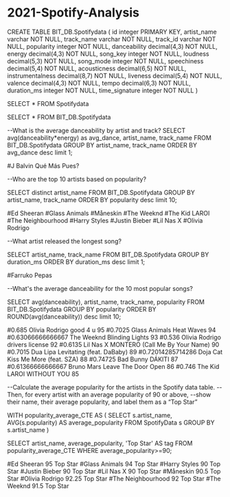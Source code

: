 # 2021-Spotify-Analysis
CREATE TABLE BIT_DB.Spotifydata (
id integer PRIMARY KEY,
artist_name varchar NOT NULL,
track_name varchar NOT NULL,
track_id varchar NOT NULL,
popularity integer NOT NULL,
danceability decimal(4,3) NOT NULL,
energy decimal(4,3) NOT NULL,
song_key integer NOT NULL,
loudness decimal(5,3) NOT NULL,
song_mode integer NOT NULL,
speechiness decimal(5,4) NOT NULL,
acousticness decimal(6,5) NOT NULL,
instrumentalness decimal(8,7) NOT NULL,
liveness decimal(5,4) NOT NULL,
valence decimal(4,3) NOT NULL,
tempo decimal(6,3) NOT NULL,
duration_ms integer NOT NULL,
time_signature integer NOT NULL )

SELECT * FROM Spotifydata

SELECT * FROM BIT_DB.Spotifydata

--What is the average danceability by artist and track? 
SELECT avg(danceability*energy) as avg_dance, artist_name, track_name
FROM BIT_DB.Spotifydata
GROUP BY artist_name, track_name
ORDER BY avg_dance desc limit 1;

#J Balvin	Qué Más Pues?

--Who are the top 10 artists based on popularity? 

SELECT distinct artist_name
FROM BIT_DB.Spotifydata
GROUP BY artist_name, track_name
ORDER BY popularity desc limit 10;

#Ed Sheeran
#Glass Animals
#Måneskin
#The Weeknd
#The Kid LAROI
#The Neighbourhood
#Harry Styles
#Justin Bieber
#Lil Nas X
#Olivia Rodrigo

--What artist released the longest song? 

SELECT artist_name, track_name
FROM BIT_DB.Spotifydata
GROUP BY duration_ms
ORDER BY duration_ms desc limit 1;

#Farruko	Pepas

--What's the average danceability for the 10 most popular songs?

SELECT avg(danceability), artist_name, track_name, popularity
FROM BIT_DB.Spotifydata
GROUP BY popularity
ORDER BY ROUND(avg(danceability)) desc limit 10;

#0.685	Olivia Rodrigo	good 4 u	95
#0.7025	Glass Animals	Heat Waves	94
#0.63066666666667	The Weeknd	Blinding Lights	93
#0.536	Olivia Rodrigo	drivers license	92
#0.6135	Lil Nas X	MONTERO (Call Me By Your Name)	90
#0.7015	Dua Lipa	Levitating (feat. DaBaby)	89
#0.72014285714286	Doja Cat	Kiss Me More (feat. SZA)	88
#0.74725	Bad Bunny	DÁKITI	87
#0.61366666666667	Bruno Mars	Leave The Door Open	86
#0.746	The Kid LAROI	WITHOUT YOU	85

--Calculate the average popularity for the artists in the Spotify data table. 
--Then, for every artist with an average popularity of 90 or above, 
--show their name, their average popularity, and label them as a “Top Star”

WITH popularity_average_CTE AS (
SELECT s.artist_name,
AVG(s.popularity) AS average_popularity
FROM SpotifyData s 
GROUP BY s.artist_name
)
 
SELECT  artist_name,
        average_popularity,
        'Top Star' AS tag
FROM popularity_average_CTE
WHERE average_popularity>=90;

#Ed Sheeran	95	Top Star
#Glass Animals	94	Top Star
#Harry Styles	90	Top Star
#Justin Bieber	90	Top Star
#Lil Nas X	90	Top Star
#Måneskin	90.5	Top Star
#Olivia Rodrigo	92.25	Top Star
#The Neighbourhood	92	Top Star
#The Weeknd	91.5	Top Star


